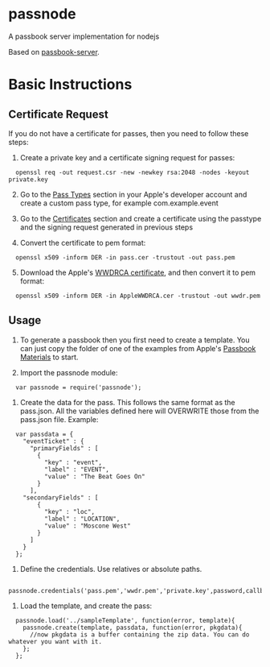 passnode
========

A passbook server implementation for nodejs

Based on [passbook-server](https://bitbucket.org/tetsuo/passbook-server).

# Basic Instructions

## Certificate Request

If you do not have a certificate for passes, then you need to follow these steps:

1. Create a private key and a certificate signing request for passes:
```
  openssl req -out request.csr -new -newkey rsa:2048 -nodes -keyout private.key
```

2. Go to the [Pass Types](https://developer.apple.com/account/ios/identifiers/passTypeId/passTypeIdList.action) section in your Apple's developer account and create a custom pass type, for example com.example.event

3. Go to the [Certificates](https://developer.apple.com/account/ios/certificate/certificateList.action) section and create a certificate using the passtype and the signing request generated in previous steps

4. Convert the certificate to pem format:
```
  openssl x509 -inform DER -in pass.cer -trustout -out pass.pem
```

5. Download the Apple's [WWDRCA certificate](http://developer.apple.com/certificationauthority/AppleWWDRCA.cer), and then convert it to pem format:
```
  openssl x509 -inform DER -in AppleWWDRCA.cer -trustout -out wwdr.pem
```

## Usage

1. To generate a passbook then you first need to create a template. You can just copy the folder of one of the examples from Apple's [Passbook Materials](https://developer.apple.com/downloads/index.action?name=passbook) to start.

1. Import the passnode module:
```
  var passnode = require('passnode');
```

1. Create the data for the pass. This follows the same format as the pass.json. All the variables defined here will OVERWRITE those from the pass.json file. Example:
```
  var passdata = {
    "eventTicket" : {
      "primaryFields" : [
        {
          "key" : "event",
          "label" : "EVENT",
          "value" : "The Beat Goes On"
        }
      ],
    "secondaryFields" : [
        {
          "key" : "loc",
          "label" : "LOCATION",
          "value" : "Moscone West"
        }
      ]
    }
  };
```

1. Define the credentials. Use relatives or absolute paths.
```
  passnode.credentials('pass.pem','wwdr.pem','private.key',password,callback);
```

1. Load the template, and create the pass:
```
  passnode.load('../sampleTemplate', function(error, template){
    passnode.create(template, passdata, function(error, pkgdata){
      //now pkgdata is a buffer containing the zip data. You can do whatever you want with it.
    };
  };
```
